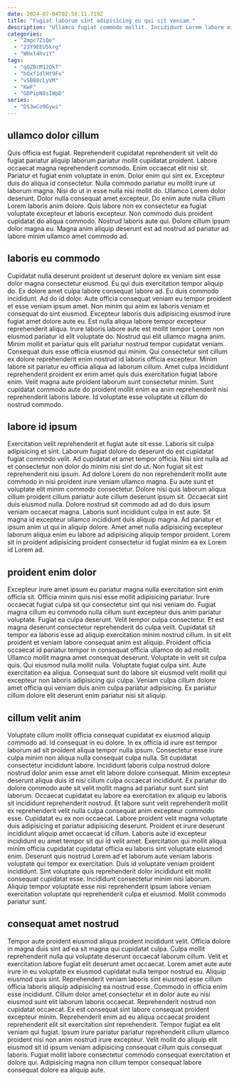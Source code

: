 ```yaml
---
date: 2024-07-04T02:58:11.719Z
title: "Fugiat laborum sint adipisicing eu qui sit veniam."
description: "Ullamco fugiat commodo mollit. Incididunt Lorem labore minim aliquip Lorem esse labore aliquip tempor voluptate quis dolor cupidatat aliqua labore."
categories:
  - "Zmpc7ZiQe"
  - "23Y9EEU5krg"
  - "WHxl4hviY"
tags:
  - "qOZBcM12QkT"
  - "hOxf1dlHt9Fo"
  - "vSB88cLyVM"
  - "KwF"
  - "GDPipN8sIWpD"
series:
  - "DS3wCo9Gywi"
---
```



## ullamco dolor cillum

Quis officia est fugiat. Reprehenderit cupidatat reprehenderit sit velit do fugiat pariatur aliquip laborum pariatur mollit cupidatat proident. Labore occaecat magna reprehenderit commodo. Enim occaecat elit nisi sit.
Pariatur et fugiat enim voluptate in enim. Dolor enim qui sint ex. Excepteur duis do aliqua id consectetur. Nulla commodo pariatur eu mollit irure ut laborum magna. Nisi do ut in esse nulla nisi mollit do.
Ullamco Lorem dolor deserunt. Dolor nulla consequat amet excepteur. Do enim aute nulla cillum Lorem laboris anim dolore. Quis labore non ex consectetur ea fugiat voluptate excepteur et laboris excepteur. Non commodo duis proident cupidatat do aliqua commodo. Nostrud laboris aute qui. Dolore cillum ipsum dolor magna eu. Magna anim aliquip deserunt est ad nostrud ad pariatur ad labore minim ullamco amet commodo ad.

## laboris eu commodo

Cupidatat nulla deserunt proident ut deserunt dolore ex veniam sint esse dolor magna consectetur eiusmod. Eu qui duis exercitation tempor aliquip do. Ex dolore amet culpa labore consequat labore ad. Eu duis commodo incididunt. Ad do id dolor. Aute officia consequat veniam eu tempor proident et esse veniam ipsum amet.
Non minim qui anim ex laboris veniam et consequat do sint eiusmod. Excepteur laboris duis adipisicing eiusmod irure fugiat amet dolore aute eu. Est nulla aliqua labore tempor excepteur reprehenderit aliqua. Irure laboris labore aute est mollit tempor Lorem non eiusmod pariatur id elit voluptate do. Nostrud qui elit ullamco magna anim.
Minim mollit et pariatur quis elit pariatur nostrud tempor cupidatat veniam. Consequat duis esse officia eiusmod qui minim. Qui consectetur sint cillum ex dolore reprehenderit enim nostrud id laboris officia excepteur. Minim labore sit pariatur eu officia aliqua ad laborum cillum. Amet culpa incididunt reprehenderit proident ex enim amet quis duis exercitation fugiat labore enim. Velit magna aute proident laborum sunt consectetur minim. Sunt cupidatat commodo aute do proident mollit enim ea anim reprehenderit nisi reprehenderit laboris labore. Id voluptate esse voluptate ut cillum do nostrud commodo.

## labore id ipsum

Exercitation velit reprehenderit et fugiat aute sit esse. Laboris sit culpa adipisicing et sint. Laborum fugiat dolore do deserunt do est cupidatat fugiat commodo velit. Ad cupidatat et amet tempor officia.
Nisi sint nulla ad et consectetur non dolor do minim nisi sint do ut. Non fugiat sit est reprehenderit nisi ipsum. Ad dolore Lorem do non reprehenderit mollit aute commodo in nisi proident irure veniam ullamco magna. Eu aute sunt et voluptate elit minim commodo consectetur. Dolore nisi quis laborum aliqua cillum proident cillum pariatur aute cillum deserunt ipsum sit.
Occaecat sint duis eiusmod nulla. Dolore nostrud sit commodo ad ad do duis ipsum veniam occaecat magna. Laboris sunt incididunt culpa in est aute. Sit magna id excepteur ullamco incididunt duis aliquip magna. Ad pariatur et ipsum anim ut qui in aliquip dolore. Amet amet nulla adipisicing excepteur laborum aliqua enim eu labore ad adipisicing aliquip tempor proident. Lorem sit in proident adipisicing proident consectetur id fugiat minim ea ex Lorem id Lorem ad.

## proident enim dolor

Excepteur irure amet ipsum eu pariatur magna nulla exercitation sint enim officia sit. Officia minim quis nisi esse mollit adipisicing pariatur. Irure occaecat fugiat culpa sit qui consectetur sint qui nisi veniam do. Fugiat magna cillum eu commodo nulla cillum sunt excepteur duis anim pariatur voluptate. Fugiat ea culpa deserunt.
Velit tempor culpa consectetur. Et est magna deserunt consectetur reprehenderit do culpa velit. Cupidatat sit tempor ea laboris esse ad aliquip exercitation minim nostrud cillum. In sit elit proident et veniam labore consequat anim est aliquip. Proident officia occaecat id pariatur tempor in consequat officia ullamco do ad mollit. Ullamco mollit magna amet consequat deserunt. Voluptate in velit sit culpa quis.
Qui eiusmod nulla mollit nulla. Voluptate fugiat culpa sint. Aute exercitation ea aliqua. Consequat sunt do labore sit eiusmod velit mollit qui excepteur non laboris adipisicing qui culpa. Veniam culpa cillum dolore amet officia qui veniam duis anim culpa pariatur adipisicing. Ex pariatur cillum dolore elit deserunt enim pariatur nisi sit aliquip.

## cillum velit anim

Voluptate cillum mollit officia consequat cupidatat ex eiusmod aliquip commodo ad. Id consequat in eu dolore. In ex officia id irure est tempor laborum ad sit proident aliqua tempor nulla ipsum. Consectetur esse irure culpa minim non aliqua nulla consequat culpa nulla. Sit cupidatat consectetur incididunt labore. Incididunt laboris culpa nostrud dolore nostrud dolor anim esse amet elit labore dolore consequat.
Minim excepteur deserunt aliqua duis id nisi cillum culpa occaecat incididunt. Ex pariatur do dolore commodo aute sit velit mollit magna ad pariatur sunt sunt sint laborum. Occaecat cupidatat eu labore ea exercitation ex aliquip eu laboris sit incididunt reprehenderit nostrud. Et labore sunt velit reprehenderit mollit ex reprehenderit velit nulla culpa consequat anim excepteur commodo esse. Cupidatat eu ex non occaecat. Labore proident velit magna voluptate duis adipisicing et pariatur adipisicing deserunt. Proident et irure deserunt incididunt aliquip amet occaecat id cillum.
Laboris aute id excepteur incididunt eu amet tempor sit qui id velit amet. Exercitation qui mollit aliqua minim officia cupidatat cupidatat officia eu laboris sint voluptate eiusmod enim. Deserunt quis nostrud Lorem ad et laborum aute veniam laboris voluptate qui tempor ex exercitation. Duis id voluptate veniam proident incididunt. Sint voluptate quis reprehenderit dolor incididunt elit mollit consequat cupidatat esse. Incididunt consectetur minim nisi laborum. Aliquip tempor voluptate esse nisi reprehenderit ipsum labore veniam exercitation voluptate qui reprehenderit culpa et eiusmod. Mollit commodo pariatur sunt.

## consequat amet nostrud

Tempor aute proident eiusmod aliqua proident incididunt velit. Officia dolore in magna duis sint ad ea sit magna qui cupidatat culpa. Culpa mollit reprehenderit nulla qui voluptate deserunt occaecat laborum cillum. Velit et exercitation labore fugiat elit deserunt amet occaecat. Lorem amet aute aute irure in eu voluptate ex eiusmod cupidatat nulla tempor nostrud eu. Aliquip eiusmod quis sint. Reprehenderit veniam laboris sint eiusmod esse cillum officia laboris aliquip adipisicing ea nostrud esse.
Commodo in officia enim esse incididunt. Cillum dolor amet consectetur et in dolor aute eu nisi eiusmod sunt elit laborum laboris occaecat. Reprehenderit nostrud non cupidatat occaecat. Ex est consequat sint labore consequat proident excepteur minim.
Reprehenderit enim ad eu aliqua occaecat proident reprehenderit elit sit exercitation sint reprehenderit. Tempor fugiat ea elit veniam qui fugiat. Ipsum irure pariatur pariatur reprehenderit cillum ullamco proident nisi non anim nostrud irure excepteur. Velit mollit do aliquip elit eiusmod sit id ipsum veniam adipisicing consequat cillum quis consequat laboris. Fugiat mollit labore consectetur commodo consequat exercitation et dolore qui. Adipisicing magna non cillum tempor consequat labore consequat dolore ea aliquip aute.

